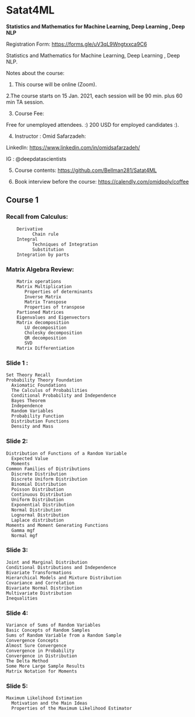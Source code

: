 # Satat4ML
**Statistics and Mathematics for Machine Learning, Deep Learning , Deep NLP**

Registration Form:
https://forms.gle/uV3qL9Wngtxxca9C6

Statistics and Mathematics for Machine Learning, Deep Learning , Deep NLP.

Notes about the course: 

1. This course will be online (Zoom).

2.The course starts on 15 Jan. 2021, each session will be 90 min. plus 60 min TA session.

3. Course Fee:

 Free for unemployed attendees. :)
200 USD for employed candidates :).  

4. Instructor : 
Omid Safarzadeh: 

LinkedIn:
https://www.linkedin.com/in/omidsafarzadeh/

IG : @deepdatascientists

5. Course contents:
https://github.com/Bellman281/Satat4ML

6. Book interview before the course:
https://calendly.com/omidpoly/coffee

## Course 1
### Recall from Calculus:
        Derivative
              Chain rule
        Integral
              Techniques of Integration
              Substitution
        Integration by parts
        
### Matrix Algebra Review:

        Matrix operations
        Matrix Multiplication
           Properties of determinants
           Inverse Matrix
           Matrix Transpose
           Properties of transpose
        Partioned Matrices
        Eigenvalues and Eigenvectors
        Matrix decomposition
           LU decomposition
           Cholesky decomposition
           QR decomposition
           SVD
        Matrix Differentiation

### Slide 1 :
    Set Theory Recall
    Probability Theory Foundation
      Axiomatic Foundations
      The Calculus of Probabilities
      Conditional Probability and Independence
      Bayes Theorem
      Independence
      Random Variables
      Probability Function
      Distribution Functions
      Density and Mass

### Slide 2:
    Distribution of Functions of a Random Variable
      Expected Value
      Moments
    Common Families of Distributions
      Discrete Distribution
      Discrete Uniform Distribution
      Binomial Distribution
      Poisson Distribution
      Continuous Distribution
      Uniform Distribution
      Exponential Distribution
      Normal Distribution
      Lognormal Distribution
      Laplace distribution
    Moments and Moment Generating Functions
      Gamma mgf
      Normal mgf
    
### Slide 3:
    Joint and Marginal Distribution
    Conditional Distributions and Independence
    Bivariate Transformations
    Hierarchical Models and Mixture Distribution
    Covariance and Correlation
    Bivariate Normal Distribution
    Multivariate Distribution
    Inequalities
    
### Slide 4:
    Variance of Sums of Random Variables
    Basic Concepts of Random Samples
    Sums of Random Variable from a Random Sample
    Convergence Concepts
    Almost Sure Convergence
    Convergence in Probability
    Convergence in Distribution
    The Delta Method
    Some More Large Sample Results
    Matrix Notation for Moments

### Slide 5:
    Maximum Likelihood Estimation
      Motivation and the Main Ideas
      Properties of the Maximum Likelihood Estimator
